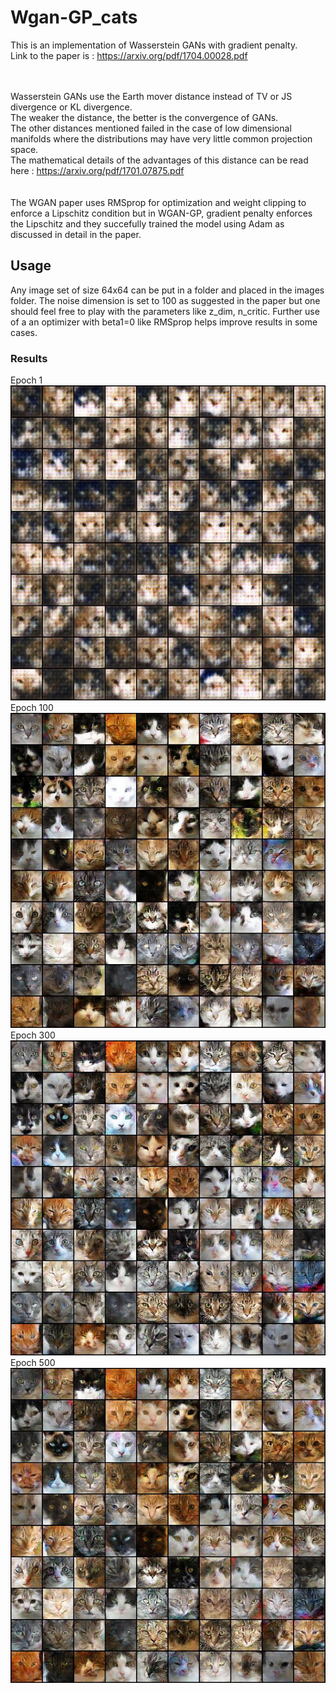 # Wgan-GP_cats

This is an implementation of Wasserstein GANs with gradient penalty.<br>
Link to the paper is : https://arxiv.org/pdf/1704.00028.pdf
<br><br><br>

Wasserstein GANs use the Earth mover distance instead of TV or JS divergence or KL divergence.
<br>
The weaker the distance, the better is the convergence of GANs. <br>
The other distances mentioned failed in the case of low dimensional manifolds where the distributions may have very little common projection space. 
<br>
The mathematical details of the advantages of this distance can be read here : https://arxiv.org/pdf/1701.07875.pdf<br>
<br>
<br>
The WGAN paper uses RMSprop for optimization and weight clipping to enforce a Lipschitz condition but in WGAN-GP, gradient penalty enforces the Lipschitz and they succefully trained the model using Adam as discussed in detail in the paper.<br>
## Usage
Any image set of size 64x64 can be put in a folder and placed in the images folder. The noise dimension is set to 100 as suggested in 
the paper but one should feel free to play with the parameters like z_dim, n_critic. Further use of a an optimizer with beta1=0 like RMSprop helps improve results in some cases.
### Results
Epoch 1 
<img src="sample_images/wgan_gp/Epoch 1.jpg">
<br>
Epoch 100
<img src="sample_images/wgan_gp/Epoch 100.jpg">
<br>
Epoch 300
<img src="sample_images/wgan_gp/Epoch 300.jpg">
<br>
Epoch 500
<img src="sample_images/wgan_gp/Epoch 500.jpg">
